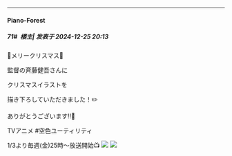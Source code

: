 ﻿
*****

####  Piano-Forest  
##### 71#         楼主| 发表于 2024-12-25 20:13

🎄メリークリスマス🎁

監督の斉藤健吾さんに

クリスマスイラストを

描き下ろしていただきました！✏️

ありがとうございます‼️🎅

TVアニメ #空色ユーティリティ

1/3より毎週(金)25時～放送開始📺
<img src="https://p.sda1.dev/21/6ca096748fcf5ed550c8b9de0c4306fa/20241225_180824.jpg" referrerpolicy="no-referrer">
<img src="https://p.sda1.dev/21/49d8400d5c0ccd06f8304b3e8111699e/SaveTwitter.Net_FFG19IGAEYkLI09N__720p_.gif" referrerpolicy="no-referrer">

